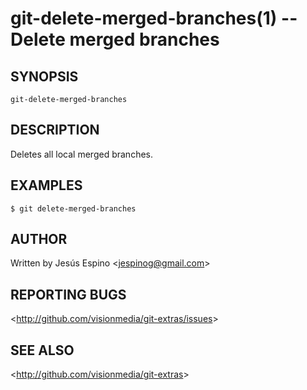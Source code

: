 git-delete-merged-branches(1) -- Delete merged branches
=====================================================

## SYNOPSIS

`git-delete-merged-branches`

## DESCRIPTION

  Deletes all local merged branches.

## EXAMPLES

    $ git delete-merged-branches

## AUTHOR

Written by Jesús Espino &lt;<jespinog@gmail.com>&gt;

## REPORTING BUGS

&lt;<http://github.com/visionmedia/git-extras/issues>&gt;

## SEE ALSO

&lt;<http://github.com/visionmedia/git-extras>&gt;
